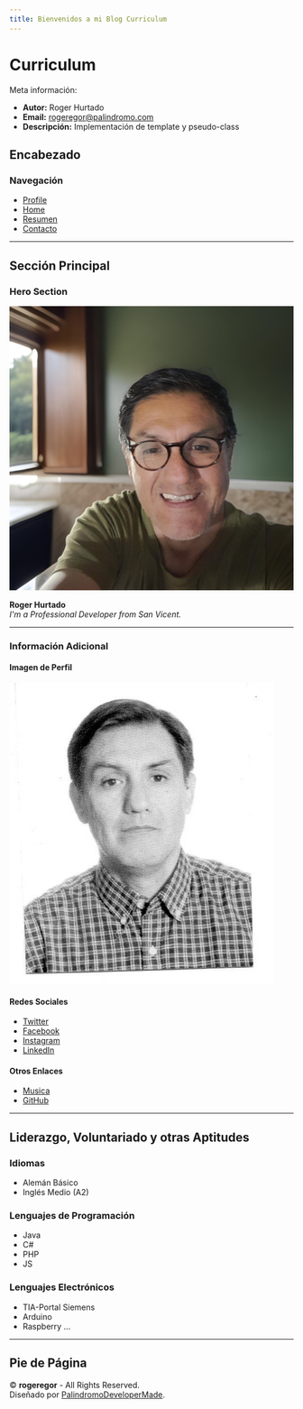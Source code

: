 ```yaml
---
title: Bienvenidos a mi Blog Curriculum
---
```


# Curriculum

Meta información:
- **Autor:** Roger Hurtado
- **Email:** rogeregor@palindromo.com
- **Descripción:** Implementación de template y pseudo-class

## Encabezado

### Navegación
- [Profile](#)
- [Home](index.html)
- [Resumen](resume.html)
- [Contacto](contact.html)

---

## Sección Principal

### Hero Section
![Hero Background](assets/img/developer.jpeg)

**Roger Hurtado**  
*I'm a Professional Developer from San Vicent.*

---

### Información Adicional

#### Imagen de Perfil
![Foto Perfil](assets/img/img029.jpg)

#### Redes Sociales
- [Twitter](#)
- [Facebook](#)
- [Instagram](#)
- [LinkedIn](#)

#### Otros Enlaces
- [Musica](https://youtu.be/x89Gka8ZEWU?si=GEtwnv6CNP3ZtYR7)
- [GitHub](https://github.com/rogerhurtado/rogeregor)

---

## Liderazgo, Voluntariado y otras Aptitudes

### Idiomas
- Alemán Básico
- Inglés Medio (A2)

### Lenguajes de Programación
- Java
- C#
- PHP
- JS

### Lenguajes Electrónicos
- TIA-Portal Siemens
- Arduino
- Raspberry ...

---

## Pie de Página

© **rogeregor** - All Rights Reserved.  
Diseñado por [PalindromoDeveloperMade](#).
